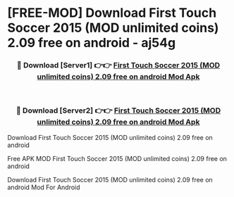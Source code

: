 # [FREE-MOD] Download First Touch Soccer 2015 (MOD unlimited coins) 2.09 free on android - aj54g


<div align="center">
<h3>🔴 Download [Server1] 👉👉 <a href="https://apk-comot.site?title=First_Touch_Soccer_2015_(MOD_unlimited_coins)_2.09_free_on_android">First Touch Soccer 2015 (MOD unlimited coins) 2.09 free on android Mod Apk</a></h3><br>

<h3>🔴 Download [Server2] 👉👉 <a href="https://apk-comot.site?title=First_Touch_Soccer_2015_(MOD_unlimited_coins)_2.09_free_on_android">First Touch Soccer 2015 (MOD unlimited coins) 2.09 free on android Mod Apk</a></h3>
</div>



Download First Touch Soccer 2015 (MOD unlimited coins) 2.09 free on android 

Free APK MOD First Touch Soccer 2015 (MOD unlimited coins) 2.09 free on android 

Download First Touch Soccer 2015 (MOD unlimited coins) 2.09 free on android Mod For Android
